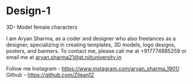 # Design-1
3D- Model female characters 

I am Aryan Sharma, as a coder and designer who also freelances as a designer, specializing in creating templates, 3D models, logo designs, posters, and banners.
To contact me, please call me at +917774885259 or email me at aryan.sharma21@st.niituniversity.in 

Follow me 
Instagram - https://www.instagram.com/aryan_sharma_1901/
Github - https://github.com/Zilean12

